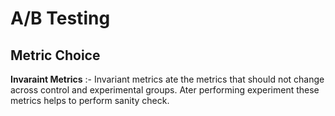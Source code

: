 # A/B Testing

## Metric Choice 
**Invaraint Metrics** :- Invariant metrics ate the metrics that should not change across control and experimental groups. Ater performing experiment these metrics helps to perform sanity check.

